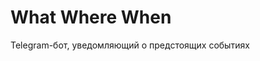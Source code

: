 # What Where When

Telegram-бот, уведомляющий о предстоящих событиях

<!-- * [Telegram](./docs/telegram.md) -->

<!-- * NotificationService не используется!
* Bash-скрипты для генерации типовых файлов
* Вынести валидаторы в сервисы
* Типизация
* JSDoc
* Порядок зависимостей
* GitHub Actions -->
